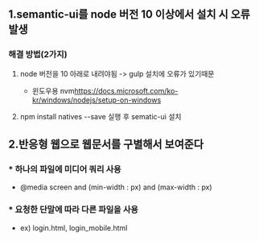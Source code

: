 ## 1.semantic-ui를 node 버전 10 이상에서 설치 시 오류 발생

### 해결 방법(2가지)
1. node 버전을 10 아래로 내려야됨 -> gulp 설치에 오류가 있기때문
    - 윈도우용 nvm<a>https://docs.microsoft.com/ko-kr/windows/nodejs/setup-on-windows</a>

2. npm install natives --save 실행 후 sematic-ui 설치

## 2.반응형 웹으로 웹문서를 구별해서 보여준다

### * 하나의 파일에 미디어 쿼리 사용
- @media screen and (min-width : px) and (max-width : px)

### * 요청한 단말에 따라 다른 파일을 사용
- ex) login.html, login_mobile.html